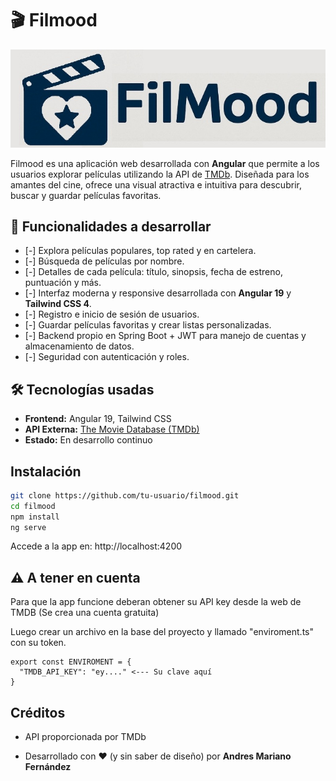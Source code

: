 # 🎬 Filmood
![Filmood Logo](public/images/logo.jpg)

Filmood es una aplicación web desarrollada con **Angular** que permite a los usuarios explorar películas utilizando la API de [TMDb](https://www.themoviedb.org/). Diseñada para los amantes del cine, ofrece una visual atractiva e intuitiva para descubrir, buscar y guardar películas favoritas.


## 🚀 Funcionalidades a desarrollar

- [-] Explora películas populares, top rated y en cartelera.
- [-] Búsqueda de películas por nombre.
- [-] Detalles de cada película: título, sinopsis, fecha de estreno, puntuación y más.
- [-] Interfaz moderna y responsive desarrollada con **Angular 19** y **Tailwind CSS 4**.
- [-] Registro e inicio de sesión de usuarios.
- [-] Guardar películas favoritas y crear listas personalizadas.
- [-] Backend propio en Spring Boot + JWT para manejo de cuentas y almacenamiento de datos.
- [-] Seguridad con autenticación y roles.

## 🛠️ Tecnologías usadas

- **Frontend:** Angular 19, Tailwind CSS
- **API Externa:** [The Movie Database (TMDb)](https://www.themoviedb.org/)
- **Estado:** En desarrollo continuo


## Instalación

```bash
git clone https://github.com/tu-usuario/filmood.git
cd filmood
npm install
ng serve
```

Accede a la app en: http://localhost:4200

## ⚠️ A tener en cuenta

Para que la app funcione deberan obtener su API key desde la web de TMDB (Se crea una cuenta gratuita)

Luego crear un archivo en la base del proyecto y llamado "enviroment.ts" con su token.

```
export const ENVIROMENT = {
  "TMDB_API_KEY": "ey...." <--- Su clave aquí
}
```

## Créditos
- API proporcionada por TMDb

- Desarrollado con ❤️ (y sin saber de diseño) por **Andres Mariano Fernández**
